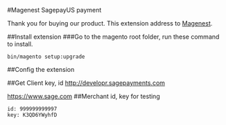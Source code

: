 #Magenest SagepayUS payment

Thank you for buying our product.
This extension address to [Magenest](https://store.magenest.com/).

##Install extension
###Go to the magento root folder, run these command to install.
```
bin/magento setup:upgrade
```
##Config the extension

##Get Client key, id
http://developr.sagepayments.com

https://www.sage.com
##Merchant id, key for testing
```
id: 999999999997
key: K3QD6YWyhfD   
```